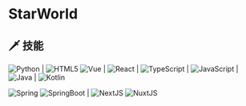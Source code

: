# StarWorld

## 🗡 技能
![Python](https://img.shields.io/badge/-Python-3e74a2?style=flat-square&logo=Python&logoColor=fff) | ![HTML5](https://img.shields.io/badge/-HTML5-83d0ad?style=flat-square&logo=HTML5&logoColor=fff) ![Vue](https://img.shields.io/badge/-Vue-83d0ad?style=flat-square&logo=VueDotJS&logoColor=fff) | ![React](https://img.shields.io/badge/-React-5eceeb?style=flat-square&logo=React&logoColor=fff) | ![TypeScript](https://img.shields.io/badge/-TypeScript-3178c6?style=flat-square&logo=TypeScript&logoColor=fff) | ![JavaScript](https://img.shields.io/badge/-JavaScript-efda4d?style=flat-square&logo=JavaScript&logoColor=fff) | ![Java](https://img.shields.io/badge/-Java-b07219?style=flat-square&logo=OpenJDK&logoColor=fff) | ![Kotlin](https://img.shields.io/badge/-Kotlin-a97bff?style=flat-square&logo=Kotlin&logoColor=fff)

![Spring](https://img.shields.io/badge/-Spring-74b91d?style=flat-square&logo=Spring&logoColor=fff) ![SpringBoot](https://img.shields.io/badge/-SpringBoot-74b91d?style=flat-square&logo=SpringBoot&logoColor=fff) | ![NextJS](https://img.shields.io/badge/-NextJS-040404?style=flat-square&logo=NextDotJS&logoColor=fff) ![NuxtJS](https://img.shields.io/badge/-NuxtJS-0adb7d?style=flat-square&logo=NuxtDotJS&logoColor=fff)
